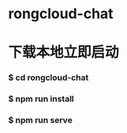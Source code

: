 # rongcloud-chat

# 下载本地立即启动
###  $ cd rongcloud-chat
###  $ npm run install
###  $ npm run serve
 
